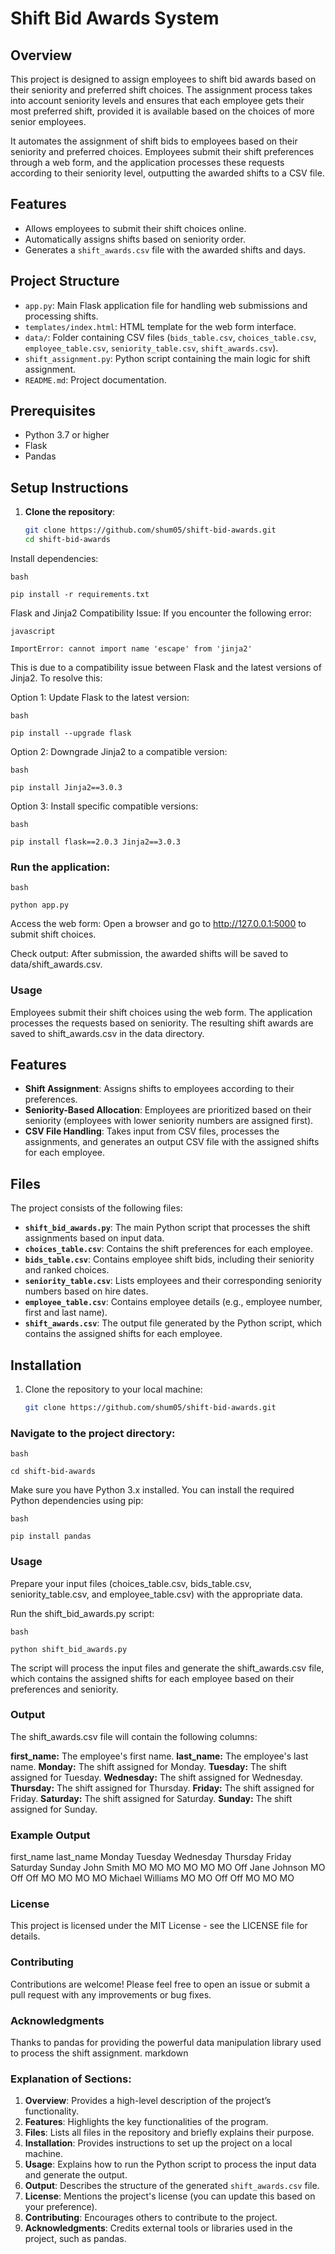 
# Shift Bid Awards System
## Overview
This project is designed to assign employees to shift bid awards based on their seniority and preferred shift choices. The assignment process takes into account seniority levels and ensures that each employee gets their most preferred shift, provided it is available based on the choices of more senior employees.

It automates the assignment of shift bids to employees based on their seniority and preferred choices. Employees submit their shift preferences through a web form, and the application processes these requests according to their seniority level, outputting the awarded shifts to a CSV file.

## Features

- Allows employees to submit their shift choices online.
- Automatically assigns shifts based on seniority order.
- Generates a `shift_awards.csv` file with the awarded shifts and days.

## Project Structure

- `app.py`: Main Flask application file for handling web submissions and processing shifts.
- `templates/index.html`: HTML template for the web form interface.
- `data/`: Folder containing CSV files (`bids_table.csv`, `choices_table.csv`, `employee_table.csv`, `seniority_table.csv`, `shift_awards.csv`).
- `shift_assignment.py`: Python script containing the main logic for shift assignment.
- `README.md`: Project documentation.

## Prerequisites

- Python 3.7 or higher
- Flask
- Pandas

## Setup Instructions

1. **Clone the repository**:
   ```bash
   git clone https://github.com/shum05/shift-bid-awards.git
   cd shift-bid-awards
Install dependencies:
```
bash

pip install -r requirements.txt
```
Flask and Jinja2 Compatibility Issue:
If you encounter the following error:
```
javascript

ImportError: cannot import name 'escape' from 'jinja2'
```
This is due to a compatibility issue between Flask and the latest versions of Jinja2. To resolve this:

Option 1: Update Flask to the latest version:
```
bash

pip install --upgrade flask
```
Option 2: Downgrade Jinja2 to a compatible version:
```
bash

pip install Jinja2==3.0.3
```
Option 3: Install specific compatible versions:
```
bash

pip install flask==2.0.3 Jinja2==3.0.3
```
### Run the application:
```
bash

python app.py
```
Access the web form: Open a browser and go to http://127.0.0.1:5000 to submit shift choices.

Check output: After submission, the awarded shifts will be saved to data/shift_awards.csv.

### Usage
Employees submit their shift choices using the web form.
The application processes the requests based on seniority.
The resulting shift awards are saved to shift_awards.csv in the data directory.



## Features
- **Shift Assignment**: Assigns shifts to employees according to their preferences.
- **Seniority-Based Allocation**: Employees are prioritized based on their seniority (employees with lower seniority numbers are assigned first).
- **CSV File Handling**: Takes input from CSV files, processes the assignments, and generates an output CSV file with the assigned shifts for each employee.

## Files
The project consists of the following files:
- **`shift_bid_awards.py`**: The main Python script that processes the shift assignments based on input data.
- **`choices_table.csv`**: Contains the shift preferences for each employee.
- **`bids_table.csv`**: Contains employee shift bids, including their seniority and ranked choices.
- **`seniority_table.csv`**: Lists employees and their corresponding seniority numbers based on hire dates.
- **`employee_table.csv`**: Contains employee details (e.g., employee number, first and last name).
- **`shift_awards.csv`**: The output file generated by the Python script, which contains the assigned shifts for each employee.

## Installation
1. Clone the repository to your local machine:
   ```bash
   git clone https://github.com/shum05/shift-bid-awards.git

### Navigate to the project directory:
```
bash

cd shift-bid-awards
```
Make sure you have Python 3.x installed. You can install the required Python dependencies using pip:
```
bash

pip install pandas
```
### Usage
Prepare your input files (choices_table.csv, bids_table.csv, seniority_table.csv, and employee_table.csv) with the appropriate data.

Run the shift_bid_awards.py script:
```
bash

python shift_bid_awards.py
```
The script will process the input files and generate the shift_awards.csv file, which contains the assigned shifts for each employee based on their preferences and seniority.

### Output
The shift_awards.csv file will contain the following columns:

**first_name:** The employee's first name.
**last_name:** The employee's last name.
**Monday:** The shift assigned for Monday.
**Tuesday:** The shift assigned for Tuesday.
**Wednesday:** The shift assigned for Wednesday.
**Thursday:** The shift assigned for Thursday.
**Friday:** The shift assigned for Friday.
**Saturday:** The shift assigned for Saturday.
**Sunday:** The shift assigned for Sunday.

### Example Output
first_name	last_name	Monday	Tuesday	Wednesday	Thursday	Friday	Saturday	Sunday
John	Smith	MO	MO	MO	MO	MO	MO	Off
Jane	Johnson	MO	Off	Off	MO	MO	MO	MO
Michael	Williams	MO	MO	Off	Off	MO	MO	MO

### License
This project is licensed under the MIT License - see the LICENSE file for details.

### Contributing
Contributions are welcome! Please feel free to open an issue or submit a pull request with any improvements or bug fixes.

### Acknowledgments
Thanks to pandas for providing the powerful data manipulation library used to process the shift assignment.
markdown

### Explanation of Sections:
1. **Overview**: Provides a high-level description of the project’s functionality.
2. **Features**: Highlights the key functionalities of the program.
3. **Files**: Lists all files in the repository and briefly explains their purpose.
4. **Installation**: Provides instructions to set up the project on a local machine.
5. **Usage**: Explains how to run the Python script to process the input data and generate the output.
6. **Output**: Describes the structure of the generated `shift_awards.csv` file.
7. **License**: Mentions the project's license (you can update this based on your preference).
8. **Contributing**: Encourages others to contribute to the project.
9. **Acknowledgments**: Credits external tools or libraries used in the project, such as pandas.
